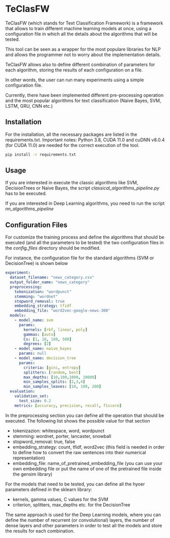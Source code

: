 # TeClasFW

TeClasFW (which stands for Text Classification Framework) is a framework that allows to train different machine learning models at once, using a configuration file in which all the details about the algorithms that will be tested. 

This tool can be seen as a wrapper for the most populare libraries for NLP and allows the programmer not to worry about the implementation details.

TeClasFW allows also to define different combination of parameters for each algorithm, storing the results of each configuration on a file.

In other words, the user can run many experiments using a simple configuration file.

Currently, there have been implemented different pre-processing operation and the most popular algorithms for text classification (Naive Bayes, SVM, LSTM, GRU, CNN etc.)

## Installation

For the installation, all the necessary packages are listed in the requirements.txt.
Important notes: Python 3.8, CUDA 11.0 and cuDNN v8.0.4 (for CUDA 11.0) are needed for the correct execution of the tool.

```bash
pip install -r requirements.txt
```

## Usage
If you are interested in execute the classic algorithms like SVM, DecisionTrees or Naive Bayes, the script *classical_algorithms_pipeline.py* has to be executed.

If you are interested in Deep Learning algorithms, you need to run the script *nn_algorithms_pipeline* 


## Configuration Files
For customize the training process and define the algorithms that should be executed (and all the parameters to be tested) the two configuration files in the *config_files* directory should be modified.

For instance, the configuration file for the standard algorithms (SVM or DecisionTree) is shown below
```yaml
experiment:
  dataset_filename: "news_category.csv"
  output_folder_name: "news_category"
  preprocessing:
    tokenization: "wordpunct"
    stemming: "wordnet"
    stopword_removal: true
    embedding_strategy: tfidf
    embedding_file: "word2vec-google-news-300"
  models:
    - model_name: svm
      params:
        kernels: [rbf, linear, poly]
        gammas: [auto]
        Cs: [1, 10, 100, 500]
        degrees: [2]
    - model_name: naive_bayes
      params: null
    - model_name: decision_tree
      params:
        criteria: [gini, entropy]
        splitters: [random, best]
        max_depths: [10,100,1000, 10000]
        min_samples_splits: [2,3,4]
        min_samples_leaves: [10, 100, 200]
  evaluation:
    validation_set:
      test_size: 0.2
    metrics: [accuracy, precision, recall, f1score]
```

In the preprocessing section you can define all the operation that should be executed. The following list shows the possible value for that section

- tokenizazion: whitespace, word, wordpunct
- stemming: wordnet, porter, lancaster, snowball
- stopword_removal: true, false
- embedding_strategy: count, tfidf, word2vec (this field is needed in order to define how to convert the raw sentences into their numerical representation)
- embedding_file: name_of_pretrained_embedding_file (you can use your own embedding file or put the name of one of the pretrained file inside the gensim library)

For the models that need to be tested, you can define all the hyoer parameters defined in the sklearn library:

- kernels, gamma values, C values for the SVM
- criterion, splitters, max_depths etc. for the DecisionTree

The same approach is used for the Deep Learning models, where you can define the number of recurrent (or convolutional) layers, the number of dense layers and other parameters in order to test all the models and store the results for each combination.
